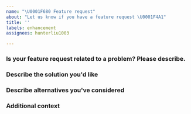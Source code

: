 ```yaml
---
name: "\U0001F680 Feature request"
about: "Let us know if you have a feature request \U0001F4A1"
title: ''
labels: enhancement
assignees: hunterliu1003

---
```


### Is your feature request related to a problem? Please describe.
<!-- A clear and concise description of what the problem is. Ex. I'm always frustrated when [...] -->

### Describe the solution you'd like
<!-- A clear and concise description of what you want to happen. -->

### Describe alternatives you've considered
<!-- A clear and concise description of any alternative solutions or features you've considered. -->

### Additional context
<!-- Add any other context or screenshots about the feature request here. -->
